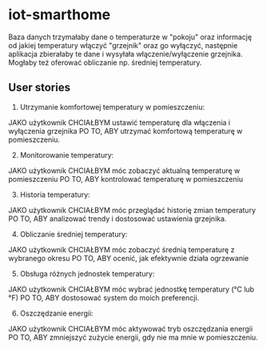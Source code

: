 # iot-smarthome

Baza danych trzymałaby dane o temperaturze w "pokoju" oraz informację od jakiej temperatury włączyć "grzejnik" oraz go wyłączyć, następnie aplikacja zbierałaby te dane i wysyłała włączenie/wyłączenie grzejnika. Mogłaby też oferować obliczanie np. średniej temperatury.

## User stories
1. Utrzymanie komfortowej temperatury w pomieszczeniu:

JAKO użytkownik
CHCIAŁBYM ustawić temperaturę dla włączenia i wyłączenia grzejnika
PO TO, ABY utrzymać komfortową temperaturę w pomieszczeniu.

2. Monitorowanie temperatury:

JAKO użytkownik
CHCIAŁBYM móc zobaczyć aktualną temperaturę w pomieszczeniu
PO TO, ABY kontrolować temperaturę w pomieszczeniu

3. Historia temperatury:

JAKO użytkownik
CHCIAŁBYM móc przeglądać historię zmian temperatury
PO TO, ABY analizować trendy i dostosować ustawienia grzejnika.

4. Obliczanie średniej temperatury:

JAKO użytkownik
CHCIAŁBYM móc zobaczyć średnią temperaturę z wybranego okresu
PO TO, ABY ocenić, jak efektywnie działa ogrzewanie

5. Obsługa różnych jednostek temperatury:

JAKO użytkownik
CHCIAŁBYM móc wybrać jednostkę temperatury (°C lub °F)
PO TO, ABY dostosować system do moich preferencji.

6. Oszczędzanie energii:

JAKO użytkownik
CHCIAŁBYM móc aktywować tryb oszczędzania energii
PO TO, ABY zmniejszyć zużycie energii, gdy nie ma mnie w pomieszczeniu.
